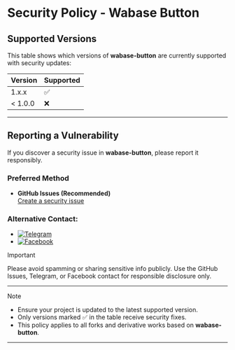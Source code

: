 # Security Policy - Wabase Button

## Supported Versions

This table shows which versions of **wabase-button** are currently supported with security updates:

| Version | Supported |
|---------|-----------|
| 1.x.x   | ✅        |
| < 1.0.0 | ❌        |

---

## Reporting a Vulnerability

If you discover a security issue in **wabase-button**, please report it responsibly.  

### Preferred Method
- **GitHub Issues (Recommended)**  
  [Create a security issue](https://github.com/atex-ovi/wabase-button/issues/new/choose)

### Alternative Contact:
- [![Telegram](https://img.shields.io/badge/-Telegram-29A9EB?style=flat-square&logo=telegram&logoColor=white)](https://t.me/atexovi)  
- [![Facebook](https://img.shields.io/badge/-Facebook-1877F2?style=flat-square&logo=facebook&logoColor=white)](https://facebook.com/atex.ovi)
  
> [!IMPORTANT]
> Please avoid spamming or sharing sensitive info publicly. Use the GitHub Issues, Telegram, or Facebook contact for responsible disclosure only.

---

> [!NOTE]
> - Ensure your project is updated to the latest supported version.  
> - Only versions marked ✅ in the table receive security fixes.  
> - This policy applies to all forks and derivative works based on **wabase-button**.
---
